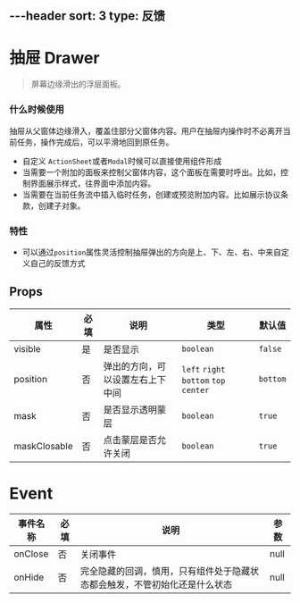 ---header
sort: 3
type: 反馈
---
# 抽屉 Drawer
> 屏幕边缘滑出的浮层面板。

### 什么时候使用
抽屉从父窗体边缘滑入，覆盖住部分父窗体内容。用户在抽屉内操作时不必离开当前任务，操作完成后，可以平滑地回到原任务。

 - 自定义 `ActionSheet`或者`Modal`时候可以直接使用组件形成
 - 当需要一个附加的面板来控制父窗体内容，这个面板在需要时呼出。比如，控制界面展示样式，往界面中添加内容。
 - 当需要在当前任务流中插入临时任务，创建或预览附加内容。比如展示协议条款，创建子对象。

### 特性
 - 可以通过`position`属性灵活控制抽屉弹出的方向是上、下、左、右、中来自定义自己的反馈方式


<demo>

## Props
| 属性 | 必填 | 说明 | 类型 | 默认值 |
| --- | --- | --- | --- | --- |
| visible | 是 | 是否显示 | `boolean` | `false` |
| position | 否 |  弹出的方向，可以设置左右上下中间 | `left` `right` `bottom` `top` `center` | `bottom` |
| mask | 否 |  是否显示透明蒙层 | `boolean` | `true` |
| maskClosable | 否 | 点击蒙层是否允许关闭 | `boolean` | `true` |

# Event
| 事件名称 |  必填 | 说明 | 参数 |
| --- | --- | --- | --- |
| onClose | 否 |关闭事件 | null |
| onHide | 否 | 完全隐藏的回调，慎用，只有组件处于隐藏状态都会触发，不管初始化还是什么状态 | null |
